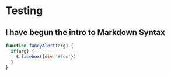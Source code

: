 # Testing
## I have begun the intro to Markdown Syntax
```javascript
function fancyAlert(arg) {
  if(arg) {
    $.facebox({div:'#foo'})
  }
}
```
